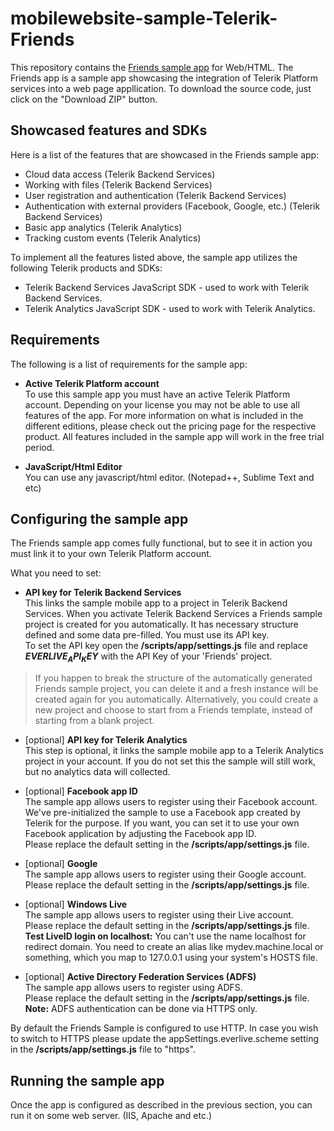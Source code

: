 mobilewebsite-sample-Telerik-Friends
=============================
This repository contains the [Friends sample app](http://docs.telerik.com/platform/backend-services/samples/friends/friends-sample) for Web/HTML. The Friends app is a sample app showcasing the integration of Telerik Platform services into a web page appllication. To download the source code, just click on the "Download ZIP" button.

## Showcased features and SDKs

Here is a list of the features that are showcased in the Friends sample app:

- Cloud data access (Telerik Backend Services)
- Working with files (Telerik Backend Services)
- User registration and authentication (Telerik Backend Services)
- Authentication with external providers (Facebook, Google, etc.) (Telerik Backend Services)
- Basic app analytics (Telerik Analytics)
- Tracking custom events (Telerik Analytics)

To implement all the features listed above, the sample app utilizes the following Telerik products and SDKs:

- Telerik Backend Services JavaScript SDK - used to work with Telerik Backend Services.
- Telerik Analytics JavaScript SDK - used to work with Telerik Analytics.

## Requirements  

The following is a list of requirements for the sample app:

- **Active Telerik Platform account**  
To use this sample app you must have an active Telerik Platform account. Depending on your license you may not be able to use all features of the app. For more information on what is included in the different editions, please check out the pricing page for the respective product. All features included in the sample app will work in the free trial period.

- **JavaScript/Html Editor**  
You can use any javascript/html editor. (Notepad++, Sublime Text and etc)

## Configuring the sample app
The Friends sample app comes fully functional, but to see it in action you must link it to your own Telerik Platform account.

What you need to set:

- **API key for Telerik Backend Services**  
This links the sample mobile app to a project in Telerik Backend Services. When you activate Telerik Backend Services a Friends sample project is created for you automatically. It has necessary structure defined and some data pre-filled. You must use its API key.  
To set the API key open the **/scripts/app/settings.js** file and replace **$EVERLIVE_API_KEY$** with the API Key of your 'Friends' project.
> If you happen to break the structure of the automatically generated Friends sample project, you can delete it and a fresh instance will be created again for you automatically. Alternatively, you could create a new project and choose to start from a Friends template, instead of starting from a blank project.

- [optional] **API key for Telerik Analytics**  
This step is optional, it links the sample mobile app to a Telerik Analytics project in your account. If you do not set this the sample will still work, but no analytics data will collected.

- [optional] **Facebook app ID**  
The sample app allows users to register using their Facebook account. We've pre-initialized the sample to use a Facebook app created by Telerik for the purpose. If you want, you can set it to use your own Facebook application by adjusting the Facebook app ID.  
Please replace the default setting in the **/scripts/app/settings.js** file.

- [optional] **Google**  
The sample app allows users to register using their Google account.  
Please replace the default setting in the **/scripts/app/settings.js** file.

- [optional] **Windows Live**  
The sample app allows users to register using their Live account.  
Please replace the default setting in the **/scripts/app/settings.js** file.  
**Test LiveID login on localhost:** You can't use the name localhost for redirect domain. You need to create an alias like mydev.machine.local or something, which you map to 127.0.0.1 using your system's HOSTS file.

- [optional] **Active Directory Federation Services (ADFS)**  
The sample app allows users to register using ADFS.  
Please replace the default setting in the **/scripts/app/settings.js** file.  
**Note:** ADFS authentication can be done via HTTPS only.

By default the Friends Sample is configured to use HTTP. In case you wish to switch to HTTPS please update the appSettings.everlive.scheme setting in the **/scripts/app/settings.js** file to "https".

## Running the sample app
Once the app is configured as described in the previous section, you can run it on some web server. (IIS, Apache and etc.)
